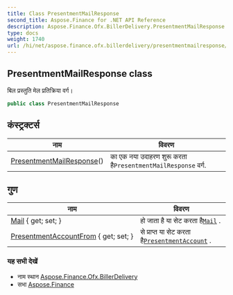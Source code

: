 ```yaml
---
title: Class PresentmentMailResponse
second_title: Aspose.Finance for .NET API Reference
description: Aspose.Finance.Ofx.BillerDelivery.PresentmentMailResponse कक्ष. बल प्रस्तुत मेल प्रतक्रय वर्ग
type: docs
weight: 1740
url: /hi/net/aspose.finance.ofx.billerdelivery/presentmentmailresponse/
---
```

## PresentmentMailResponse class

बिल प्रस्तुति मेल प्रतिक्रिया वर्ग।

```csharp
public class PresentmentMailResponse
```

## कंस्ट्रक्टर्स

| नाम | विवरण |
| --- | --- |
| [PresentmentMailResponse](presentmentmailresponse/)() | का एक नया उदाहरण शुरू करता है`PresentmentMailResponse` वर्ग. |

## गुण

| नाम | विवरण |
| --- | --- |
| [Mail](../../aspose.finance.ofx.billerdelivery/presentmentmailresponse/mail/) { get; set; } | हो जाता है या सेट करता है[`Mail`](./mail/) . |
| [PresentmentAccountFrom](../../aspose.finance.ofx.billerdelivery/presentmentmailresponse/presentmentaccountfrom/) { get; set; } | से प्राप्त या सेट करता है[`PresentmentAccount`](../../aspose.finance.ofx/presentmentaccount/) . |

### यह सभी देखें

* नाम स्थान [Aspose.Finance.Ofx.BillerDelivery](../../aspose.finance.ofx.billerdelivery/)
* सभा [Aspose.Finance](../../)


